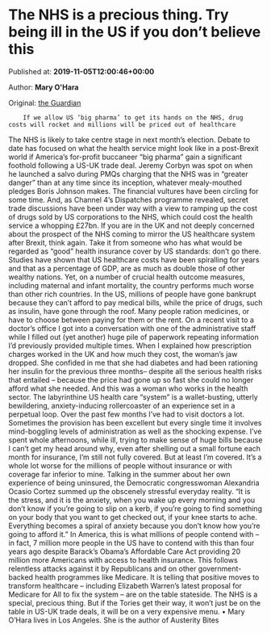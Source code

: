 
# The NHS is a precious thing. Try being ill in the US if you don’t believe this

Published at: **2019-11-05T12:00:46+00:00**

Author: **Mary O&#39;Hara**

Original: [the Guardian](https://www.theguardian.com/society/commentisfree/2019/nov/05/nhs-precious-ill-us-big-pharma-costs-healthcare)


        If we allow US ‘big pharma’ to get its hands on the NHS, drug costs will rocket and millions will be priced out of healthcare
      
The NHS is likely to take centre stage in next month’s election. Debate to date has focused on what the health service might look like in a post-Brexit world if America’s for-profit buccaneer “big pharma” gain a significant foothold following a US-UK trade deal. Jeremy Corbyn was spot on when he launched a salvo during PMQs charging that the NHS was in “greater danger” than at any time since its inception, whatever mealy-mouthed pledges Boris Johnson makes. The financial vultures have been circling for some time. And, as Channel 4’s Dispatches programme revealed, secret trade discussions have been under way with a view to ramping up the cost of drugs sold by US corporations to the NHS, which could cost the health service a whopping £27bn.
If you are in the UK and not deeply concerned about the prospect of the NHS coming to mirror the US healthcare system after Brexit, think again. Take it from someone who has what would be regarded as “good” health insurance cover by US standards: don’t go there. Studies have shown that US healthcare costs have been spiralling for years and that as a percentage of GDP, are as much as double those of other wealthy nations. Yet, on a number of crucial health outcome measures, including maternal and infant mortality, the country performs much worse than other rich countries. In the US, millions of people have gone bankrupt because they can’t afford to pay medical bills, while the price of drugs, such as insulin, have gone through the roof. Many people ration medicines, or have to choose between paying for them or the rent.
On a recent visit to a doctor’s office I got into a conversation with one of the administrative staff while I filled out (yet another) huge pile of paperwork repeating information I’d previously provided multiple times. When I explained how prescription charges worked in the UK and how much they cost, the woman’s jaw dropped. She confided in me that she had diabetes and had been rationing her insulin for the previous three months– despite all the serious health risks that entailed – because the price had gone up so fast she could no longer afford what she needed. And this was a woman who works in the health sector.
The labyrinthine US health care “system” is a wallet-busting, utterly bewildering, anxiety-inducing rollercoaster of an experience set in a perpetual loop. Over the past few months I’ve had to visit doctors a lot. Sometimes the provision has been excellent but every single time it involves mind-boggling levels of administration as well as the shocking expense. I’ve spent whole afternoons, while ill, trying to make sense of huge bills because I can’t get my head around why, even after shelling out a small fortune each month for insurance, I’m still not fully covered.
But at least I’m covered. It’s a whole lot worse for the millions of people without insurance or with coverage far inferior to mine. Talking in the summer about her own experience of being uninsured, the Democratic congresswoman Alexandria Ocasio Cortez summed up the obscenely stressful everyday reality. “It is the stress, and it is the anxiety, when you wake up every morning and you don’t know if you’re going to slip on a kerb, if you’re going to find something on your body that you want to get checked out, if your knee starts to ache. Everything becomes a spiral of anxiety because you don’t know how you’re going to afford it.”
In America, this is what millions of people contend with – in fact, 7 million more people in the US have to contend with this than four years ago despite Barack’s Obama’s Affordable Care Act providing 20 million more Americans with access to health insurance. This follows relentless attacks against it by Republicans and on other government-backed health programmes like Medicare. It is telling that positive moves to transform healthcare – including Elizabeth Warren’s latest proposal for Medicare for All to fix the system – are on the table stateside. The NHS is a special, precious thing. But if the Tories get their way, it won’t just be on the table in US-UK trade deals, it will be on a very expensive menu.
• Mary O’Hara lives in Los Angeles. She is the author of Austerity Bites
